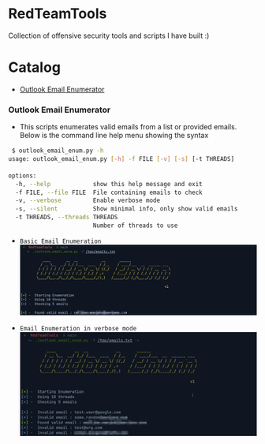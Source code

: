 # RedTeamTools
Collection of offensive security tools and scripts I have built :)


# Catalog
* [Outlook Email Enumerator](#outlook-email-enumerator)


### Outlook Email Enumerator
* This scripts enumerates valid emails from a list or provided emails. Below is the command line help menu showing the syntax
```sh
 $ outlook_email_enum.py -h
usage: outlook_email_enum.py [-h] -f FILE [-v] [-s] [-t THREADS]

options:
  -h, --help            show this help message and exit
  -f FILE, --file FILE  File containing emails to check
  -v, --verbose         Enable verbose mode
  -s, --silent          Show minimal info, only show valid emails
  -t THREADS, --threads THREADS
                        Number of threads to use
```
* `Basic Email Enumeration`
	![](./images/outlook_enum_basic.png)

* `Email Enumeration in verbose mode`
	![](./images/outlook_enum_verbose.png)


